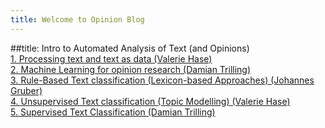 ```yaml
---
title: Welcome to Opinion Blog
---
```


##title: Intro to Automated Analysis of Text (and Opinions) <br>
[1. Processing text and text as data (Valerie Hase)](url) <br>
[2. Machine Learning for opinion research (Damian Trilling)](url) <br>
[3. Rule-Based Text classification (Lexicon-based Approaches) (Johannes Gruber)](url) <br>
[4. Unsupervised Text classification (Topic Modelling) (Valerie Hase)](url) <br>
[5. Supervised Text Classification (Damian Trilling)](url) <br>
